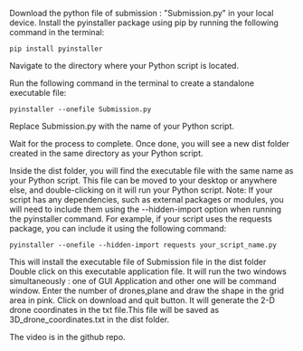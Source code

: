 Download the python file of submission : "Submission.py" in your local device.
Install the pyinstaller package using pip by running the following command in the terminal:

```
pip install pyinstaller
```

Navigate to the directory where your Python script is located.

Run the following command in the terminal to create a standalone executable file:
```
pyinstaller --onefile Submission.py
```
Replace Submission.py with the name of your Python script.

Wait for the process to complete. Once done, you will see a new dist folder created in the same directory as your Python script.

Inside the dist folder, you will find the executable file with the same name as your Python script. This file can be moved to your desktop or anywhere else, and double-clicking on it will run your Python script.
Note: If your script has any dependencies, such as external packages or modules, you will need to include them using the --hidden-import option when running the pyinstaller command. For example, if your script uses the requests package, you can include it using the following command:
```
pyinstaller --onefile --hidden-import requests your_script_name.py
```
This will install the executable file of Submission file in the dist folder
Double click on this executable application file.
It will run the two windows simultaneously : one of GUI Application and other one will be command window.
Enter the number of drones,plane and draw the shape in the grid area in pink. Click on download and quit button.
It will generate the 2-D drone coordinates in the txt file.This file will be saved as 3D_drone_coordinates.txt in the dist folder.

The video is in the github repo.

